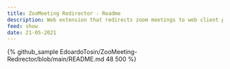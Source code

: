 ```yaml
---
title: ZooMeeting Redirector - Readme
description: Web extension that redirects zoom meetings to web client page
feed: show
date: 21-05-2021
---
```


{% github_sample EdoardoTosin/ZooMeeting-Redirector/blob/main/README.md 48 500 %}
